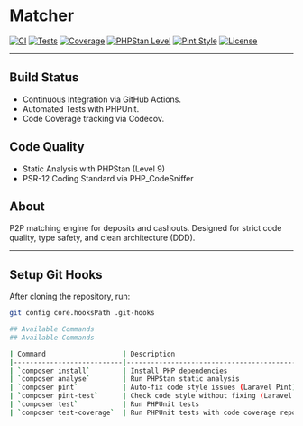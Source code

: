 # Matcher

[![CI](https://github.com/haspadar/matcher/actions/workflows/ci.yml/badge.svg)](https://github.com/haspadar/matcher/actions/workflows/ci.yml)
[![Tests](https://img.shields.io/badge/Tests-Passing-brightgreen)](https://github.com/haspadar/matcher/actions/workflows/ci.yml)
[![Coverage](https://codecov.io/gh/haspadar/matcher/branch/main/graph/badge.svg)](https://codecov.io/gh/haspadar/matcher)
[![PHPStan Level](https://img.shields.io/badge/PHPStan-Level%209-brightgreen)](https://phpstan.org/)
[![Pint Style](https://img.shields.io/badge/Code%20Style-PSR--12-blue)](https://github.com/laravel/pint)
[![License](https://img.shields.io/github/license/haspadar/matcher)](LICENSE)

---

## Build Status

- Continuous Integration via GitHub Actions.
- Automated Tests with PHPUnit.
- Code Coverage tracking via Codecov.

## Code Quality

- Static Analysis with PHPStan (Level 9)
- PSR-12 Coding Standard via PHP_CodeSniffer

## About

P2P matching engine for deposits and cashouts.
Designed for strict code quality, type safety, and clean architecture (DDD).

---

## Setup Git Hooks

After cloning the repository, run:

```bash
git config core.hooksPath .git-hooks

## Available Commands
## Available Commands

| Command                   | Description                                    |
|---------------------------|------------------------------------------------|
| `composer install`        | Install PHP dependencies                       |
| `composer analyse`        | Run PHPStan static analysis                    |
| `composer pint`           | Auto-fix code style issues (Laravel Pint)      |
| `composer pint-test`      | Check code style without fixing (Laravel Pint) |
| `composer test`           | Run PHPUnit tests                              |
| `composer test-coverage`  | Run PHPUnit tests with code coverage report    |